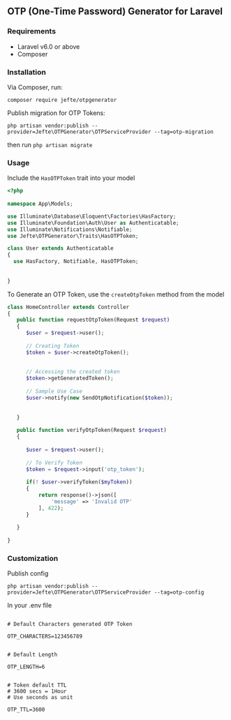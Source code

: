 ## OTP (One-Time Password) Generator for Laravel



### Requirements
- Laravel v6.0 or above
- Composer


### Installation

Via Composer, run:

`composer require jefte/otpgenerator`

Publish migration for OTP Tokens:

`php artisan vendor:publish --provider=Jefte\OTPGenerator\OTPServiceProvider --tag=otp-migration`

then run `php artisan migrate`

### Usage

Include the `HasOTPToken` trait into your model

```php
<?php
 
namespace App\Models;

use Illuminate\Database\Eloquent\Factories\HasFactory;
use Illuminate\Foundation\Auth\User as Authenticatable;
use Illuminate\Notifications\Notifiable;
use Jefte\OTPGenerator\Traits\HasOTPToken;

class User extends Authenticatable
{
  use HasFactory, Notifiable, HasOTPToken;
  
  
}
```


To Generate an OTP Token, use the `createOtpToken` method from the model

```php
class HomeController extends Controller
{
   public function requestOtpToken(Request $request)
   {
      $user = $request->user();
      
      // Creating Token
      $token = $user->createOtpToken();
      
      
      // Accessing the created token
      $token->getGeneratedToken();
      
      // Sample Use Case
      $user->notify(new SendOtpNotification($token));
      
      
   }
   
   public function verifyOtpToken(Request $request)
   {
      
      $user = $request->user();
      
      // To Verify Token
      $token = $request->input('otp_token');
      
      if(! $user->verifyToken($myToken))
      {
          return response()->json([
              'message' => 'Invalid OTP'
          ], 422);
      }
      
   }
    
}
```

### Customization

Publish config

`php artisan vendor:publish --provider=Jefte\OTPGenerator\OTPServiceProvider --tag=otp-config`


In your .env file
```env

# Default Characters generated OTP Token

OTP_CHARACTERS=123456789


# Default Length

OTP_LENGTH=6


# Token default TTL
# 3600 secs = 1Hour
# Use seconds as unit

OTP_TTL=3600

```
